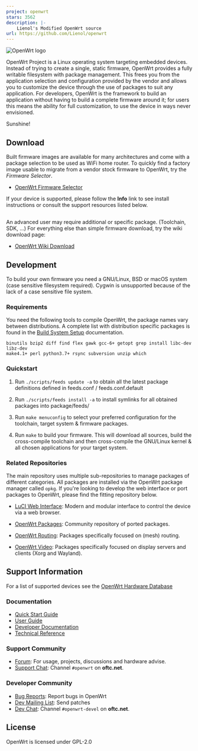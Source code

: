 ```yaml
---
project: openwrt
stars: 3562
description: |-
    Lienol's Modified OpenWrt source
url: https://github.com/Lienol/openwrt
---
```


![OpenWrt logo](include/logo.png)

OpenWrt Project is a Linux operating system targeting embedded devices. Instead
of trying to create a single, static firmware, OpenWrt provides a fully
writable filesystem with package management. This frees you from the
application selection and configuration provided by the vendor and allows you
to customize the device through the use of packages to suit any application.
For developers, OpenWrt is the framework to build an application without having
to build a complete firmware around it; for users this means the ability for
full customization, to use the device in ways never envisioned.

Sunshine!

## Download

Built firmware images are available for many architectures and come with a
package selection to be used as WiFi home router. To quickly find a factory
image usable to migrate from a vendor stock firmware to OpenWrt, try the
*Firmware Selector*.

* [OpenWrt Firmware Selector](https://firmware-selector.openwrt.org/)

If your device is supported, please follow the **Info** link to see install
instructions or consult the support resources listed below.

## 

An advanced user may require additional or specific package. (Toolchain, SDK, ...) For everything else than simple firmware download, try the wiki download page:

* [OpenWrt Wiki Download](https://openwrt.org/downloads)

## Development

To build your own firmware you need a GNU/Linux, BSD or macOS system (case
sensitive filesystem required). Cygwin is unsupported because of the lack of a
case sensitive file system.

### Requirements

You need the following tools to compile OpenWrt, the package names vary between
distributions. A complete list with distribution specific packages is found in
the [Build System Setup](https://openwrt.org/docs/guide-developer/build-system/install-buildsystem)
documentation.

```
binutils bzip2 diff find flex gawk gcc-6+ getopt grep install libc-dev libz-dev
make4.1+ perl python3.7+ rsync subversion unzip which
```

### Quickstart

1. Run `./scripts/feeds update -a` to obtain all the latest package definitions
   defined in feeds.conf / feeds.conf.default

2. Run `./scripts/feeds install -a` to install symlinks for all obtained
   packages into package/feeds/

3. Run `make menuconfig` to select your preferred configuration for the
   toolchain, target system & firmware packages.

4. Run `make` to build your firmware. This will download all sources, build the
   cross-compile toolchain and then cross-compile the GNU/Linux kernel & all chosen
   applications for your target system.

### Related Repositories

The main repository uses multiple sub-repositories to manage packages of
different categories. All packages are installed via the OpenWrt package
manager called `opkg`. If you're looking to develop the web interface or port
packages to OpenWrt, please find the fitting repository below.

* [LuCI Web Interface](https://github.com/openwrt/luci): Modern and modular
  interface to control the device via a web browser.

* [OpenWrt Packages](https://github.com/openwrt/packages): Community repository
  of ported packages.

* [OpenWrt Routing](https://github.com/openwrt/routing): Packages specifically
  focused on (mesh) routing.

* [OpenWrt Video](https://github.com/openwrt/video): Packages specifically
  focused on display servers and clients (Xorg and Wayland).

## Support Information

For a list of supported devices see the [OpenWrt Hardware Database](https://openwrt.org/supported_devices)

### Documentation

* [Quick Start Guide](https://openwrt.org/docs/guide-quick-start/start)
* [User Guide](https://openwrt.org/docs/guide-user/start)
* [Developer Documentation](https://openwrt.org/docs/guide-developer/start)
* [Technical Reference](https://openwrt.org/docs/techref/start)

### Support Community

* [Forum](https://forum.openwrt.org): For usage, projects, discussions and hardware advise.
* [Support Chat](https://webchat.oftc.net/#openwrt): Channel `#openwrt` on **oftc.net**.

### Developer Community

* [Bug Reports](https://bugs.openwrt.org): Report bugs in OpenWrt
* [Dev Mailing List](https://lists.openwrt.org/mailman/listinfo/openwrt-devel): Send patches
* [Dev Chat](https://webchat.oftc.net/#openwrt-devel): Channel `#openwrt-devel` on **oftc.net**.

## License

OpenWrt is licensed under GPL-2.0

